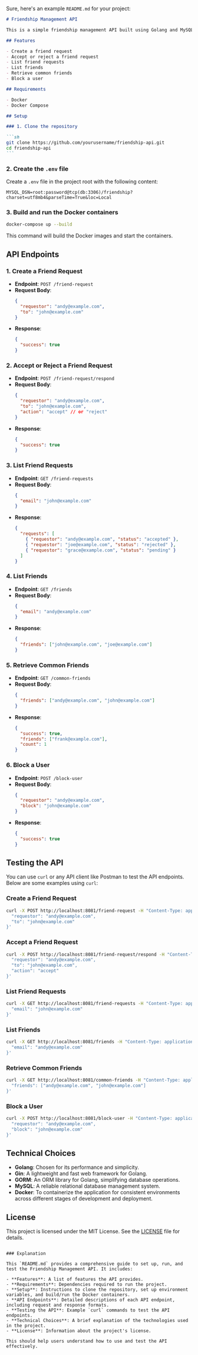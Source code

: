 Sure, here's an example `README.md` for your project:

````markdown
# Friendship Management API

This is a simple friendship management API built using Golang and MySQL. It supports creating friend requests, accepting/rejecting friend requests, listing friend requests, listing friends, retrieving common friends, and blocking users.

## Features

- Create a friend request
- Accept or reject a friend request
- List friend requests
- List friends
- Retrieve common friends
- Block a user

## Requirements

- Docker
- Docker Compose

## Setup

### 1. Clone the repository

```sh
git clone https://github.com/yourusername/friendship-api.git
cd friendship-api
```
````

### 2. Create the `.env` file

Create a `.env` file in the project root with the following content:

```env
MYSQL_DSN=root:password@tcp(db:3306)/friendship?charset=utf8mb4&parseTime=True&loc=Local
```

### 3. Build and run the Docker containers

```sh
docker-compose up --build
```

This command will build the Docker images and start the containers.

## API Endpoints

### 1. Create a Friend Request

- **Endpoint**: `POST /friend-request`
- **Request Body**:
  ```json
  {
    "requestor": "andy@example.com",
    "to": "john@example.com"
  }
  ```
- **Response**:
  ```json
  {
    "success": true
  }
  ```

### 2. Accept or Reject a Friend Request

- **Endpoint**: `POST /friend-request/respond`
- **Request Body**:
  ```json
  {
    "requestor": "andy@example.com",
    "to": "john@example.com",
    "action": "accept" // or "reject"
  }
  ```
- **Response**:
  ```json
  {
    "success": true
  }
  ```

### 3. List Friend Requests

- **Endpoint**: `GET /friend-requests`
- **Request Body**:
  ```json
  {
    "email": "john@example.com"
  }
  ```
- **Response**:
  ```json
  {
    "requests": [
      { "requestor": "andy@example.com", "status": "accepted" },
      { "requestor": "joe@example.com", "status": "rejected" },
      { "requestor": "grace@example.com", "status": "pending" }
    ]
  }
  ```

### 4. List Friends

- **Endpoint**: `GET /friends`
- **Request Body**:
  ```json
  {
    "email": "andy@example.com"
  }
  ```
- **Response**:
  ```json
  {
    "friends": ["john@example.com", "joe@example.com"]
  }
  ```

### 5. Retrieve Common Friends

- **Endpoint**: `GET /common-friends`
- **Request Body**:
  ```json
  {
    "friends": ["andy@example.com", "john@example.com"]
  }
  ```
- **Response**:
  ```json
  {
    "success": true,
    "friends": ["frank@example.com"],
    "count": 1
  }
  ```

### 6. Block a User

- **Endpoint**: `POST /block-user`
- **Request Body**:
  ```json
  {
    "requestor": "andy@example.com",
    "block": "john@example.com"
  }
  ```
- **Response**:
  ```json
  {
    "success": true
  }
  ```

## Testing the API

You can use `curl` or any API client like Postman to test the API endpoints. Below are some examples using `curl`:

### Create a Friend Request

```sh
curl -X POST http://localhost:8081/friend-request -H "Content-Type: application/json" -d '{
  "requestor": "andy@example.com",
  "to": "john@example.com"
}'
```

### Accept a Friend Request

```sh
curl -X POST http://localhost:8081/friend-request/respond -H "Content-Type: application/json" -d '{
  "requestor": "andy@example.com",
  "to": "john@example.com",
  "action": "accept"
}'
```

### List Friend Requests

```sh
curl -X GET http://localhost:8081/friend-requests -H "Content-Type: application/json" -d '{
  "email": "john@example.com"
}'
```

### List Friends

```sh
curl -X GET http://localhost:8081/friends -H "Content-Type: application/json" -d '{
  "email": "andy@example.com"
}'
```

### Retrieve Common Friends

```sh
curl -X GET http://localhost:8081/common-friends -H "Content-Type: application/json" -d '{
  "friends": ["andy@example.com", "john@example.com"]
}'
```

### Block a User

```sh
curl -X POST http://localhost:8081/block-user -H "Content-Type: application/json" -d '{
  "requestor": "andy@example.com",
  "block": "john@example.com"
}'
```

## Technical Choices

- **Golang**: Chosen for its performance and simplicity.
- **Gin**: A lightweight and fast web framework for Golang.
- **GORM**: An ORM library for Golang, simplifying database operations.
- **MySQL**: A reliable relational database management system.
- **Docker**: To containerize the application for consistent environments across different stages of development and deployment.

## License

This project is licensed under the MIT License. See the [LICENSE](LICENSE) file for details.

```

### Explanation

This `README.md` provides a comprehensive guide to set up, run, and test the Friendship Management API. It includes:

- **Features**: A list of features the API provides.
- **Requirements**: Dependencies required to run the project.
- **Setup**: Instructions to clone the repository, set up environment variables, and build/run the Docker containers.
- **API Endpoints**: Detailed descriptions of each API endpoint, including request and response formats.
- **Testing the API**: Example `curl` commands to test the API endpoints.
- **Technical Choices**: A brief explanation of the technologies used in the project.
- **License**: Information about the project's license.

This should help users understand how to use and test the API effectively.
```
